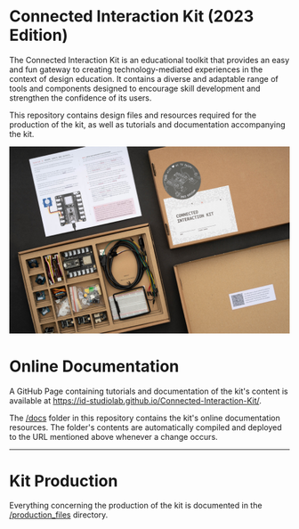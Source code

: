 # Connected Interaction Kit (2023 Edition)

The Connected Interaction Kit is an educational toolkit that provides an easy and fun gateway to creating technology-mediated experiences in the context of design education. It contains a diverse and adaptable range of tools and components designed to encourage skill development and strengthen the confidence of its users.

This repository contains design files and resources required for the production of the kit, as well as tutorials and documentation accompanying the kit.

![Exposé of the Connected Interaction Kit](/assets/connected-interaction-kit-2023-expose.jpg)

# Online Documentation

A GitHub Page containing tutorials and documentation of the kit's content is available at https://id-studiolab.github.io/Connected-Interaction-Kit/. 

The [/docs](/docs/) folder in this repository contains the kit's online documentation resources. The folder's contents are automatically compiled and deployed to the URL mentioned above whenever a change occurs.

---

# Kit Production

Everything concerning the production of the kit is documented in the [/production_files](/production_files/) directory.
